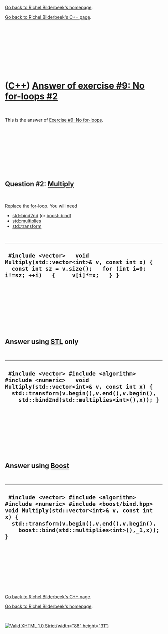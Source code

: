 [Go back to Richel Bilderbeek's homepage](index.htm).

[Go back to Richel Bilderbeek's C++ page](Cpp.htm).

 

 

 

 

 

([C++](Cpp.htm)) [Answer of exercise \#9: No for-loops \#2](CppExerciseNoForLoopsAnswer2.htm)
=============================================================================================

 

This is the answer of [Exercise \#9: No
for-loops](CppExerciseNoForLoops.htm).

 

 

 

 

 

Question \#2: [Multiply](CppMultiply.htm)
-----------------------------------------

 

Replace the [for](CppFor.htm)-loop. You will need

-   [std::bind2nd](CppBind2nd.htm) (or [boost::bind](CppBind.htm))
-   [std::multiplies](CppMultiplies.htm)
-   [std::transform](CppTransform.htm)

 

  --------------------------------------------------------------------------------------------------------------------------------------------------------
  ` #include <vector>   void Multiply(std::vector<int>& v, const int x) {   const int sz = v.size();   for (int i=0; i!=sz; ++i)   {     v[i]*=x;   } }`
  --------------------------------------------------------------------------------------------------------------------------------------------------------

 

 

 

 

 

Answer using [STL](CppStl.htm) only
-----------------------------------

 

  ---------------------------------------------------------------------------------------------------------------------------------------------------------------------------------------------------------------
  ` #include <vector> #include <algorithm> #include <numeric>   void Multiply(std::vector<int>& v, const int x) {   std::transform(v.begin(),v.end(),v.begin(),     std::bind2nd(std::multiplies<int>(),x)); }`
  ---------------------------------------------------------------------------------------------------------------------------------------------------------------------------------------------------------------

 

 

 

 

 

Answer using [Boost](CppBoost.htm)
----------------------------------

 

  -------------------------------------------------------------------------------------------------------------------------------------------------------------------------------------------------------------------------------------------
  ` #include <vector> #include <algorithm> #include <numeric> #include <boost/bind.hpp>   void Multiply(std::vector<int>& v, const int x) {   std::transform(v.begin(),v.end(),v.begin(),     boost::bind(std::multiplies<int>(),_1,x)); }`
  -------------------------------------------------------------------------------------------------------------------------------------------------------------------------------------------------------------------------------------------

 

 

 

 

 

[Go back to Richel Bilderbeek's C++ page](Cpp.htm).

[Go back to Richel Bilderbeek's homepage](index.htm).

 

[![Valid XHTML 1.0 Strict](valid-xhtml10.png){width="88"
height="31"}](http://validator.w3.org/check?uri=referer)
